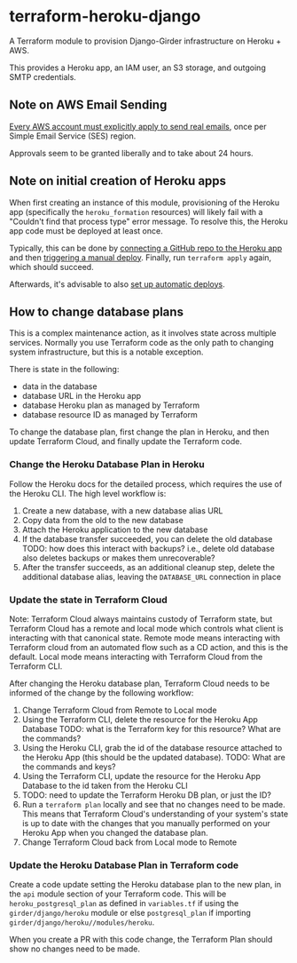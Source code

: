 # terraform-heroku-django
A Terraform module to provision Django-Girder infrastructure on Heroku + AWS.

This provides a Heroku app, an IAM user, an S3 storage, and outgoing SMTP credentials.

## Note on AWS Email Sending
[Every AWS account must explicitly apply to send real emails](https://docs.aws.amazon.com/ses/latest/DeveloperGuide/request-production-access.html),
once per Simple Email Service (SES) region.

Approvals seem to be granted liberally and to take about 24 hours.

## Note on initial creation of Heroku apps
When first creating an instance of this module, provisioning of the Heroku app
(specifically the `heroku_formation` resources) will likely fail with a
"Couldn't find that process type" error message. To resolve this, the Heroku app
code must be deployed at least once.

Typically, this can be done by
[connecting a GitHub repo to the Heroku app](https://devcenter.heroku.com/articles/github-integration#enabling-github-integration)
and then
[triggering a manual deploy](https://devcenter.heroku.com/articles/github-integration#manual-deploys).
Finally, run `terraform apply` again, which should succeed.

Afterwards, it's advisable to also
[set up automatic deploys](https://devcenter.heroku.com/articles/github-integration#automatic-deploys).

## How to change database plans
This is a complex maintenance action, as it involves state across multiple services. Normally you use Terraform code as the only path to changing system infrastructure, but this is a notable exception.

There is state in the following:

 * data in the database
 * database URL in the Heroku app
 * database Heroku plan as managed by Terraform
 * database resource ID as managed by Terraform

To change the database plan, first change the plan in Heroku, and then update Terraform Cloud, and finally update the Terraform code.

### Change the Heroku Database Plan in Heroku

Follow the Heroku docs for the detailed process, which requires the use of the Heroku CLI. The high level workflow is:

1. Create a new database, with a new database alias URL
2. Copy data from the old to the new database
3. Attach the Heroku application to the new database
4. If the database transfer succeeded, you can delete the old database TODO: how does this interact with backups? i.e., delete old database also deletes backups or makes them unrecoverable?
5. After the transfer succeeds, as an additional cleanup step, delete the additional database alias, leaving the `DATABASE_URL` connection in place

### Update the state in Terraform Cloud

Note: Terraform Cloud always maintains custody of Terraform state, but Terraform Cloud has a remote and local mode which controls what client is interacting with that canonical state. Remote mode means interacting with Terraform cloud from an automated flow such as a CD action, and this is the default. Local mode means interacting with Terraform Cloud from the Terraform CLI.

After changing the Heroku database plan, Terraform Cloud needs to be informed of the change by the following workflow:

1. Change Terraform Cloud from Remote to Local mode
2. Using the Terraform CLI, delete the resource for the Heroku App Database TODO: what is the Terraform key for this resource? What are the commands?
3. Using the Heroku CLI, grab the id of the database resource attached to the Heroku App (this should be the updated database). TODO: What are the commands and keys?
4. Using the Terraform CLI, update the resource for the Heroku App Database to the id taken from the Heroku CLI
5. TODO: need to update the Terraform Heroku DB plan, or just the ID?
6. Run a `terraform plan` locally and see that no changes need to be made. This means that Terraform Cloud's understanding of your system's state is up to date with the changes that you manually performed on your Heroku App when you changed the database plan.
7. Change Terraform Cloud back from Local mode to Remote

### Update the Heroku Database Plan in Terraform code

Create a code update setting the Heroku database plan to the new plan, in the `api` module section of your Terraform code. This will be 
`heroku_postgresql_plan` as defined in `variables.tf` if using the `girder/django/heroku` module or else `postgresql_plan` if importing `girder/django/heroku//modules/heroku`.

When you create a PR with this code change, the Terraform Plan should show no changes need to be made.
